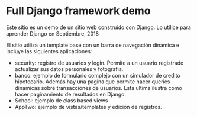 # Full Django framework demo

Este sitio es un demo de un sitio web construido con Django.
Lo utilice para aprender Django en Septiembre, 2018

El sitio utiliza un template base con un barra de navegación dinamica
e incluye las siguientes aplicaciones:

- security: registro de usuarios y login. Permite a un usuario registrado actualizar sus datos personales y fotografia.
- banco: ejemplo de formulario complejo con un simulador de credito hipotecario. Además hay una pagina que permite hacer 
queries dinamicas sobre transacciones de usuarios. 
Esta ultima ilustra como hacer paginamiento de resultados en Django.
- School: ejemplo de class based views
- AppTwo: ejemplo de vistas/templates y edición de registros.

